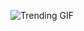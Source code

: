 ![Trending GIF](https://media2.giphy.com/media/v1.Y2lkPThiYjIxNzcyNWFqMGR3OW5keDU3eHR6bnFtZW9meXptaXBsMjJmNHNxM291dGM1ciZlcD12MV9naWZzX3NlYXJjaCZjdD1n/MT5UUV1d4CXE2A37Dg/giphy.gif)
